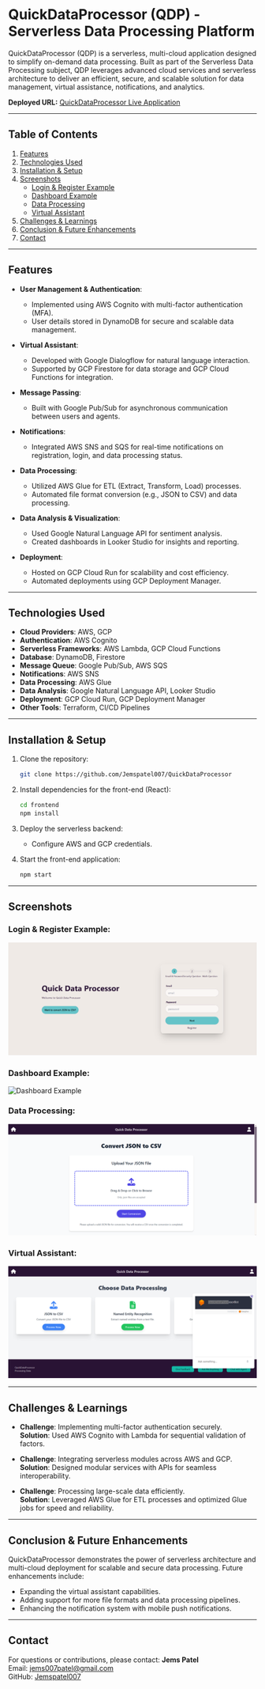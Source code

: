 # QuickDataProcessor (QDP) - Serverless Data Processing Platform

QuickDataProcessor (QDP) is a serverless, multi-cloud application designed to simplify on-demand data processing. Built as part of the Serverless Data Processing subject, QDP leverages advanced cloud services and serverless architecture to deliver an efficient, secure, and scalable solution for data management, virtual assistance, notifications, and analytics.

**Deployed URL:** [QuickDataProcessor Live Application](https://frontend-service-791648625124.us-central1.run.app/)

---

## Table of Contents
1. [Features](#features)
2. [Technologies Used](#technologies-used)
3. [Installation & Setup](#installation--setup)
4. [Screenshots](#screenshots)
    - [Login & Register Example](#login--register-example)
    - [Dashboard Example](#dashboard-example)
    - [Data Processing](#data-processing)
    - [Virtual Assistant](#virtual-assistant)
5. [Challenges & Learnings](#challenges--learnings)
6. [Conclusion & Future Enhancements](#conclusion--future-enhancements)
7. [Contact](#contact)

---

## Features

- **User Management & Authentication**:
  - Implemented using AWS Cognito with multi-factor authentication (MFA).
  - User details stored in DynamoDB for secure and scalable data management.

- **Virtual Assistant**:
  - Developed with Google Dialogflow for natural language interaction.
  - Supported by GCP Firestore for data storage and GCP Cloud Functions for integration.

- **Message Passing**:
  - Built with Google Pub/Sub for asynchronous communication between users and agents.

- **Notifications**:
  - Integrated AWS SNS and SQS for real-time notifications on registration, login, and data processing status.

- **Data Processing**:
  - Utilized AWS Glue for ETL (Extract, Transform, Load) processes.
  - Automated file format conversion (e.g., JSON to CSV) and data processing.

- **Data Analysis & Visualization**:
  - Used Google Natural Language API for sentiment analysis.
  - Created dashboards in Looker Studio for insights and reporting.

- **Deployment**:
  - Hosted on GCP Cloud Run for scalability and cost efficiency.
  - Automated deployments using GCP Deployment Manager.

---

## Technologies Used

- **Cloud Providers**: AWS, GCP
- **Authentication**: AWS Cognito
- **Serverless Frameworks**: AWS Lambda, GCP Cloud Functions
- **Database**: DynamoDB, Firestore
- **Message Queue**: Google Pub/Sub, AWS SQS
- **Notifications**: AWS SNS
- **Data Processing**: AWS Glue
- **Data Analysis**: Google Natural Language API, Looker Studio
- **Deployment**: GCP Cloud Run, GCP Deployment Manager
- **Other Tools**: Terraform, CI/CD Pipelines

---

## Installation & Setup

1. Clone the repository:  
   ```bash
   git clone https://github.com/Jemspatel007/QuickDataProcessor
   ```
2. Install dependencies for the front-end (React):
   ```bash
   cd frontend
   npm install
   ```
3. Deploy the serverless backend:
   - Configure AWS and GCP credentials.

4. Start the front-end application:
   ```bash
   npm start
   ```

---

## Screenshots

### Login & Register Example:
![Login & Register Example](./screenshorts/login.png)

### Dashboard Example:
![Dashboard Example](./screenshorts/dashboard.png)

### Data Processing:
![Data Processing](./screenshorts/dataprocessing.png)

### Virtual Assistant:
![Virtual Assistant](./screenshorts/virtualassistant.png)

---


## Challenges & Learnings

- **Challenge**: Implementing multi-factor authentication securely.  
  **Solution**: Used AWS Cognito with Lambda for sequential validation of factors.

- **Challenge**: Integrating serverless modules across AWS and GCP.  
  **Solution**: Designed modular services with APIs for seamless interoperability.

- **Challenge**: Processing large-scale data efficiently.  
  **Solution**: Leveraged AWS Glue for ETL processes and optimized Glue jobs for speed and reliability.

---

## Conclusion & Future Enhancements

QuickDataProcessor demonstrates the power of serverless architecture and multi-cloud deployment for scalable and secure data processing. Future enhancements include:

- Expanding the virtual assistant capabilities.
- Adding support for more file formats and data processing pipelines.
- Enhancing the notification system with mobile push notifications.

---

## Contact
For questions or contributions, please contact:
**Jems Patel**  
Email: [jems007patel@gmail.com](mailto:jems007patel@gmail.com)  
GitHub: [Jemspatel007](https://github.com/Jemspatel007)